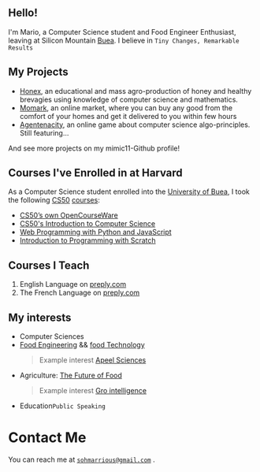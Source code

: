 ## Hello!
I'm Mario, a Computer Science student and Food Engineer Enthusiast, leaving at Silicon Mountain [Buea](https://ubuea.cm). I believe in `Tiny Changes, Remarkable Results`

## My Projects
- [Honex](https://honex.com), an educational and mass agro-production of honey and healthy brevagies using knowledge of computer science and mathematics.
- [Momark](https://momark.site), an online market, where you can buy any good from the comfort of your homes and get it delivered to you within few hours
- [Agentenacity](https://agentcalcul.com), an online game about computer science algo-principles. Still featuring...

 And see more projects on my mimic11-Github profile!


## Courses I've Enrolled in at Harvard
As a Computer Science student enrolled into the [University of Buea](), I took the following [CS50](https://cs50.harvard.edu) [courses](https://submit.cs50.io/courses/):

- [CS50’s own OpenCourseWare](https://cs50.harvard.edu/x/2023/)
- [CS50's Introduction to Computer Science](https://cs50.harvard.edu/x/2023/notes/0/)
- [Web Programming with Python and JavaScript](https://cs50.harvard.edu/web/2020/)
- [Introduction to Programming with Scratch](https://cs50.harvard.edu/scratch/2021/)



## Courses I Teach
1. English Language on [preply.com](https://preply.com/en/tutor/950645/?pref=MjQyODcyOA==&id=1659842056.173593)
2. The French Language on [preply.com](https://preply.com/en/tutor/950645/?pref=MjQyODcyOA==&id=1659842056.173593)

## My interests

- Computer Sciences
- [Food Engineering](https://en.wikipedia.org/wiki/Food_engineering) && [food Technology](https://en.wikipedia.org/wiki/Food_technology)
  > Example interest [Apeel Sciences](https://info.apeelsciences.com/supplier-solutions)
- Agriculture: [The Future of Food](https://axiosthefutureoffood.splashthat.com/tweet3) 
  > Example interest [Gro intelligence](https://app.gro-intelligence.com/home)
- Education`Public Speaking`

# Contact Me

You can reach me at [`sohmarrious@gmail.com`](mailto:sohmarrious@gmail.com) 
.
